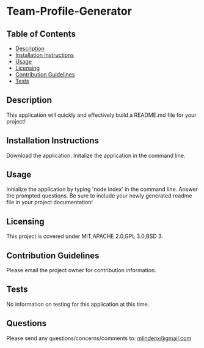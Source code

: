 # Team-Profile-Generator

  ## Table of Contents
  * [Description](#description)
  * [Installation Instructions](#installation-instructions)
  * [Usage](#usage)
  * [Licensing](#licensing)
  * [Contribution Guidelines](#contribution-guidelines)
  * [Tests](#tests)
  
  ## Description
  This application will quickly and effectively build a README.md file for your project! 

  ## Installation Instructions
  Download the application. Initalize the application in the command line. 

  ## Usage
  Initialize the application by typing 'node index' in the command line. Answer the prompted questions. Be sure to include your newly generated readme file in your project documentation! 

  ## Licensing
  This project is covered under MIT,APACHE 2.0,GPL 3.0,BSD 3.

  ## Contribution Guidelines
  Please email the project owner for contribution information. 

  ## Tests  
  No information on testing for this application at this time.

  ## Questions
  Please send any questions/concerns/comments to: mlindenx@gmail.com